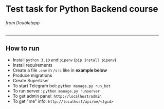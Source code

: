 # Test task for Python Backend course 
###### from Doubletapp

---

## How to run

* Install `python 3.10` and `pipenv` (`pip install pipenv`) 
* Install requirements
* Create a file `.env` in `/src` like in **example below**
* Produce migrations
* Create SuperUser
* To start Telegram bot: `python manage.py run_bot`
* To run server : `python manage.py runserver`
* To get admin panel: `http://localhost/admin`
* To get "me" info: `http://localhost/api/me/<tgid>`
